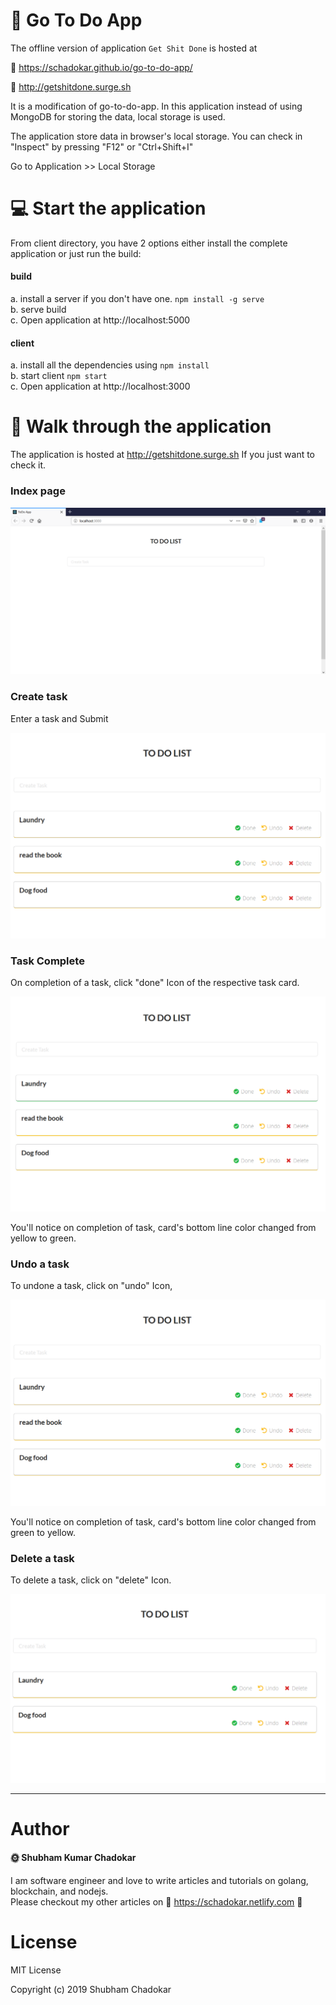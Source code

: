 # :memo: Go To Do App

The offline version of application `Get Shit Done` is hosted at  

:link: https://schadokar.github.io/go-to-do-app/     

:link: http://getshitdone.surge.sh

It is a modification of go-to-do-app. In this application instead of using MongoDB
for storing the data, local storage is used.

The application store data in browser's local storage.
You can check in "Inspect" by pressing "F12" or "Ctrl+Shift+I"

Go to Application >> Local Storage

# :computer: Start the application

From client directory, you have 2 options either install the complete application or just run the build:

#### build

a. install a server if you don't have one. `npm install -g serve`  
b. serve build  
c. Open application at http://localhost:5000  

#### client

a. install all the dependencies using `npm install`  
b. start client `npm start`  
c. Open application at http://localhost:3000

# :panda_face: Walk through the application

The application is hosted at http://getshitdone.surge.sh
If you just want to check it.

### Index page

<img src="./images/index.PNG" />

### Create task

Enter a task and Submit

<img src="./images/createTask.PNG" />

### Task Complete

On completion of a task, click "done" Icon of the respective task card.

<img src="./images/taskComplete.PNG" />

You'll notice on completion of task, card's bottom line color changed from yellow to green.

### Undo a task

To undone a task, click on "undo" Icon,

<img src="./images/createTask.PNG" />

You'll notice on completion of task, card's bottom line color changed from green to yellow.

### Delete a task

To delete a task, click on "delete" Icon.

<img src="./images/deletetask.PNG" />

---

# Author  

#### :sun_with_face: Shubham Kumar Chadokar  

I am software engineer and love to write articles and tutorials on golang, blockchain, and nodejs.  
Please checkout my other articles on :link: https://schadokar.netlify.com :tada:


# License

MIT License

Copyright (c) 2019 Shubham Chadokar
